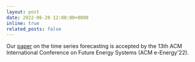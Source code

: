 ```yaml
---
layout: post
date: 2022-06-28 12:00:00+0800
inline: true
related_posts: false
---
```


Our [paper](https://dl.acm.org/doi/abs/10.1145/3538637.3538751) on the time series forecasting is accepted by the 13th ACM International Conference on Future Energy Systems (ACM e-Energy'22).
